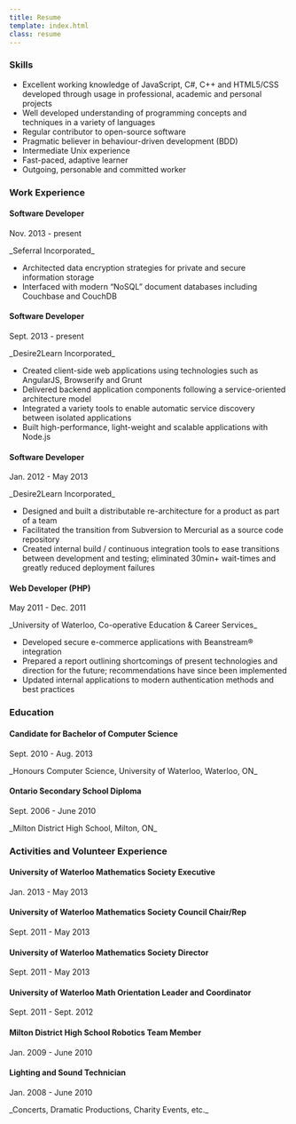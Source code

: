 ```yaml
---
title: Resume
template: index.html
class: resume
---
```


### Skills

*   Excellent working knowledge of JavaScript, C#, C++ and HTML5/CSS developed through usage in professional, academic and personal projects
*   Well developed understanding of programming concepts and techniques in a variety of languages
*   Regular contributor to open-source software
*   Pragmatic believer in behaviour-driven development (BDD)
*   Intermediate Unix experience
*   Fast-paced, adaptive learner
*   Outgoing, personable and committed worker


### Work Experience

#### Software Developer
<p class="date">Nov. 2013 - present</p>

<p class="details">_Seferral Incorporated_</p>

*   Architected data encryption strategies for private and secure information storage
*   Interfaced with modern &ldquo;NoSQL&rdquo; document databases including Couchbase and CouchDB

#### Software Developer
<p class="date">Sept. 2013 - present</p>

<p class="details">_Desire2Learn Incorporated_</p>

*   Created client-side web applications using technologies such as AngularJS, Browserify and Grunt
*   Delivered backend application components following a service-oriented architecture model
*   Integrated a variety tools to enable automatic service discovery between isolated applications
*   Built high-performance, light-weight and scalable applications with Node.js

#### Software Developer
<p class="date">Jan. 2012 - May 2013</p>

<p class="details">_Desire2Learn Incorporated_</p>

*   Designed and built a distributable re-architecture for a product as part of a team
*   Facilitated the transition from Subversion to Mercurial as a source code repository
*   Created internal build / continuous integration tools to ease transitions between development and testing; eliminated 30min+ wait-times and greatly reduced deployment failures

#### Web Developer (PHP)
<p class="date">May 2011 - Dec. 2011</p>

<p class="details">_University of Waterloo, Co-operative Education &amp; Career Services_</p>

*   Developed secure e-commerce applications with Beanstream&reg; integration
*   Prepared a report outlining shortcomings of present technologies and direction for the future; recommendations have since been implemented
*   Updated internal applications to modern authentication methods and best practices


### Education

#### Candidate for Bachelor of Computer Science
<p class="date">Sept. 2010 - Aug. 2013</p>

<p class="details">_Honours Computer Science, University of Waterloo, Waterloo, ON_</p>

#### Ontario Secondary School Diploma
<p class="date">Sept. 2006 - June 2010</p>
<p class="details">_Milton District High School, Milton, ON_</p>


### Activities and Volunteer Experience

#### University of Waterloo Mathematics Society Executive
<p class="date">Jan. 2013 - May 2013</p>

#### University of Waterloo Mathematics Society Council Chair/Rep
<p class="date">Sept. 2011 - May 2013</p>

#### University of Waterloo Mathematics Society Director
<p class="date">Sept. 2011 - May 2013</p>

#### University of Waterloo Math Orientation Leader and Coordinator
<p class="date">Sept. 2011 - Sept. 2012</p>

#### Milton District High School Robotics Team Member
<p class="date">Jan. 2009 - June 2010</p>

#### Lighting and Sound Technician
<p class="date">Jan. 2008 - June 2010</p>

<p class="details">_Concerts, Dramatic Productions, Charity Events, etc._</p>

